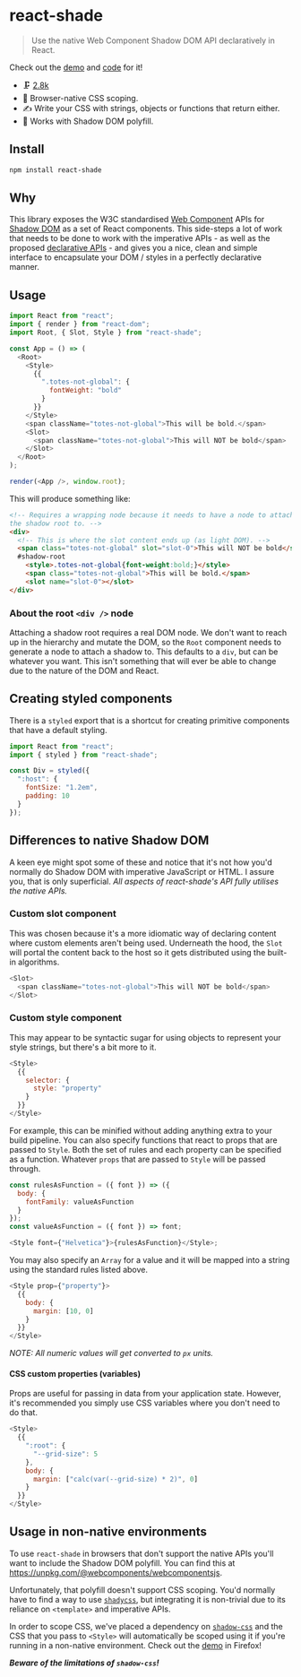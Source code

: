 # react-shade

> Use the native Web Component Shadow DOM API declaratively in React.

Check out the [demo](https://react-shade.netlify.com/) and [code](https://github.com/treshugart/react-shade/tree/master/demo) for it!

* 🗜️ [2.8k](https://bundlephobia.com/result?p=react-shade@0.3.0)
* 🌲 Browser-native CSS scoping.
* ✍️ Write your CSS with strings, objects or functions that return either.
* 🥤 Works with Shadow DOM polyfill.

## Install

```sh
npm install react-shade
```

## Why

This library exposes the W3C standardised [Web Component](https://github.com/w3c/webcomponents) APIs for [Shadow DOM](https://developer.mozilla.org/en-US/docs/Web/Web_Components/Shadow_DOM) as a set of React components. This side-steps a lot of work that needs to be done to work with the imperative APIs - as well as the proposed [declarative APIs](https://github.com/whatwg/dom/issues/510) - and gives you a nice, clean and simple interface to encapsulate your DOM / styles in a perfectly declarative manner.

## Usage

```js
import React from "react";
import { render } from "react-dom";
import Root, { Slot, Style } from "react-shade";

const App = () => (
  <Root>
    <Style>
      {{
        ".totes-not-global": {
          fontWeight: "bold"
        }
      }}
    </Style>
    <span className="totes-not-global">This will be bold.</span>
    <Slot>
      <span className="totes-not-global">This will NOT be bold</span>
    </Slot>
  </Root>
);

render(<App />, window.root);
```

This will produce something like:

```html
<!-- Requires a wrapping node because it needs to have a node to attach
the shadow root to. -->
<div>
  <!-- This is where the slot content ends up (as light DOM). -->
  <span class="totes-not-global" slot="slot-0">This will NOT be bold</span>
  #shadow-root
    <style>.totes-not-global{font-weight:bold;}</style>
    <span class="totes-not-global">This will be bold.</span>
    <slot name="slot-0"></slot>
</div>
```

### About the root `<div />` node

Attaching a shadow root requires a real DOM node. We don't want to reach up in the hierarchy and mutate the DOM, so the `Root` component needs to generate a node to attach a shadow to. This defaults to a `div`, but can be whatever you want. This isn't something that will ever be able to change due to the nature of the DOM and React.

## Creating styled components

There is a `styled` export that is a shortcut for creating primitive components that have a default styling.

```js
import React from "react";
import { styled } from "react-shade";

const Div = styled({
  ":host": {
    fontSize: "1.2em",
    padding: 10
  }
});
```

## Differences to native Shadow DOM

A keen eye might spot some of these and notice that it's not how you'd normally do Shadow DOM with imperative JavaScript or HTML. I assure you, that is only superficial. _All aspects of react-shade's API fully utilises the native APIs._

### Custom slot component

This was chosen because it's a more idiomatic way of declaring content where custom elements aren't being used. Underneath the hood, the `Slot` will portal the content back to the host so it gets distributed using the built-in algorithms.

```js
<Slot>
  <span className="totes-not-global">This will NOT be bold</span>
</Slot>
```

### Custom style component

This may appear to be syntactic sugar for using objects to represent your style strings, but there's a bit more to it.

```js
<Style>
  {{
    selector: {
      style: "property"
    }
  }}
</Style>
```

For example, this can be minified without adding anything extra to your build pipeline. You can also specify functions that react to props that are passed to `Style`. Both the set of rules and each property can be specified as a function. Whatever `props` that are passed to `Style` will be passed through.

```js
const rulesAsFunction = ({ font }) => ({
  body: {
    fontFamily: valueAsFunction
  }
});
const valueAsFunction = ({ font }) => font;

<Style font={"Helvetica"}>{rulesAsFunction}</Style>;
```

You may also specify an `Array` for a value and it will be mapped into a string using the standard rules listed above.

```js
<Style prop={"property"}>
  {{
    body: {
      margin: [10, 0]
    }
  }}
</Style>
```

_NOTE: All numeric values will get converted to `px` units._

#### CSS custom properties (variables)

Props are useful for passing in data from your application state. However, it's recommended you simply use CSS variables where you don't need to do that.

```js
<Style>
  {{
    ":root": {
      "--grid-size": 5
    },
    body: {
      margin: ["calc(var(--grid-size) * 2)", 0]
    }
  }}
</Style>
```

## Usage in non-native environments

To use `react-shade` in browsers that don't support the native APIs you'll want to include the Shadow DOM polyfill. You can find this at https://unpkg.com/@webcomponents/webcomponentsjs.

Unfortunately, that polyfill doesn't support CSS scoping. You'd normally have to find a way to use [`shadycss`](https://github.com/webcomponents/shadycss), but integrating it is non-trivial due to its reliance on `<template>` and imperative APIs.

In order to scope CSS, we've placed a dependency on [`shadow-css`](https://github.com/treshugart/shadow-css) and the CSS that you pass to `<Style>` will automatically be scoped using it if you're running in a non-native environment. Check out the [demo](https://react-shade.netlify.com/) in Firefox!

**_Beware of the limitations of `shadow-css`!_**
